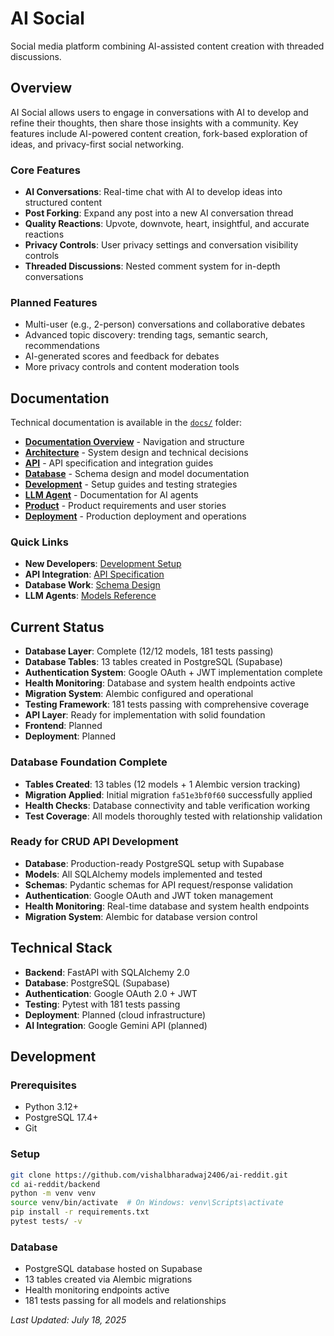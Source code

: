 # AI Social

Social media platform combining AI-assisted content creation with threaded discussions.

## Overview

AI Social allows users to engage in conversations with AI to develop and refine their thoughts, then share those insights with a community. Key features include AI-powered content creation, fork-based exploration of ideas, and privacy-first social networking.

### Core Features

- **AI Conversations**: Real-time chat with AI to develop ideas into structured content
- **Post Forking**: Expand any post into a new AI conversation thread
- **Quality Reactions**: Upvote, downvote, heart, insightful, and accurate reactions
- **Privacy Controls**: User privacy settings and conversation visibility controls
- **Threaded Discussions**: Nested comment system for in-depth conversations

### Planned Features

- Multi-user (e.g., 2-person) conversations and collaborative debates
- Advanced topic discovery: trending tags, semantic search, recommendations
- AI-generated scores and feedback for debates
- More privacy controls and content moderation tools

## Documentation

Technical documentation is available in the [`docs/`](./docs/) folder:

- **[Documentation Overview](./docs/README.md)** - Navigation and structure
- **[Architecture](./docs/architecture/)** - System design and technical decisions
- **[API](./docs/api/)** - API specification and integration guides
- **[Database](./docs/database/)** - Schema design and model documentation
- **[Development](./docs/development/)** - Setup guides and testing strategies
- **[LLM Agent](./docs/llm-agent/)** - Documentation for AI agents
- **[Product](./docs/product/)** - Product requirements and user stories
- **[Deployment](./docs/deployment/)** - Production deployment and operations

### Quick Links
- **New Developers**: [Development Setup](./docs/development/README.md)
- **API Integration**: [API Specification](./docs/api/specification.md)
- **Database Work**: [Schema Design](./docs/database/schema.md)
- **LLM Agents**: [Models Reference](./docs/llm-agent/models-reference.md)

## Current Status

- **Database Layer**: Complete (12/12 models, 181 tests passing)
- **Database Tables**: 13 tables created in PostgreSQL (Supabase)
- **Authentication System**: Google OAuth + JWT implementation complete
- **Health Monitoring**: Database and system health endpoints active
- **Migration System**: Alembic configured and operational
- **Testing Framework**: 181 tests passing with comprehensive coverage
- **API Layer**: Ready for implementation with solid foundation
- **Frontend**: Planned
- **Deployment**: Planned

### Database Foundation Complete
- **Tables Created**: 13 tables (12 models + 1 Alembic version tracking)
- **Migration Applied**: Initial migration `fa51e3bf0f60` successfully applied
- **Health Checks**: Database connectivity and table verification working
- **Test Coverage**: All models thoroughly tested with relationship validation

### Ready for CRUD API Development
- **Database**: Production-ready PostgreSQL setup with Supabase
- **Models**: All SQLAlchemy models implemented and tested
- **Schemas**: Pydantic schemas for API request/response validation
- **Authentication**: Google OAuth and JWT token management
- **Health Monitoring**: Real-time database and system health endpoints
- **Migration System**: Alembic for database version control

## Technical Stack

- **Backend**: FastAPI with SQLAlchemy 2.0
- **Database**: PostgreSQL (Supabase)
- **Authentication**: Google OAuth 2.0 + JWT
- **Testing**: Pytest with 181 tests passing
- **Deployment**: Planned (cloud infrastructure)
- **AI Integration**: Google Gemini API (planned)

## Development

### Prerequisites
- Python 3.12+
- PostgreSQL 17.4+
- Git

### Setup
```bash
git clone https://github.com/vishalbharadwaj2406/ai-reddit.git
cd ai-reddit/backend
python -m venv venv
source venv/bin/activate  # On Windows: venv\Scripts\activate
pip install -r requirements.txt
pytest tests/ -v
```

### Database
- PostgreSQL database hosted on Supabase
- 13 tables created via Alembic migrations
- Health monitoring endpoints active
- 181 tests passing for all models and relationships

*Last Updated: July 18, 2025*
